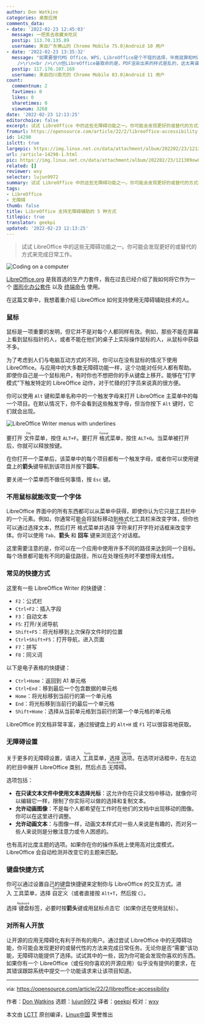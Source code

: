 ```yaml
---
author: Don Watkins
categories: 桌面应用
comments_data:
- date: '2022-02-23 12:45:03'
  message: 一把丢去收藏夹吃灰
  postip: 113.70.135.89
  username: 来自广东佛山的 Chrome Mobile 75.0|Android 10 用户
- date: '2022-02-23 13:35:32'
  message: "如果要替代MS Office、WPS，LibreOffice是个不错的选择，毕竟就算和MS Ofiice格式有些不兼容，但都在内部使用，问题不大。<br
    />\r\n<br />\r\n但LibreOffice最致命的是，PDF渲染出来的样式是乱的，这太离谱了，其它特别小众的pdf阅读器都没出现过这种问题。"
  postip: 117.176.107.169
  username: 来自四川南充的 Chrome Mobile 83.0|Android 11 用户
count:
  commentnum: 2
  favtimes: 0
  likes: 0
  sharetimes: 0
  viewnum: 3268
date: '2022-02-23 12:13:25'
editorchoice: false
excerpt: 试试 LibreOffice 中的这些无障碍功能之一。你可能会发现更好的或替代的方式来完成日常工作。
fromurl: https://opensource.com/article/22/2/libreoffice-accessibility
id: 14298
islctt: true
largepic: https://img.linux.net.cn/data/attachment/album/202202/23/121309ow8jcu6f0d60eds8.jpg
url: /article-14298-1.html
pic: https://img.linux.net.cn/data/attachment/album/202202/23/121309ow8jcu6f0d60eds8.jpg.thumb.jpg
related: []
reviewer: wxy
selector: lujun9972
summary: 试试 LibreOffice 中的这些无障碍功能之一。你可能会发现更好的或替代的方式来完成日常工作。
tags:
- LibreOffice
- 无障碍
thumb: false
title: LibreOffice 支持无障碍辅助的 5 种方式
titlepic: true
translator: geekpi
updated: '2022-02-23 12:13:25'
---
```



> 
> 试试 LibreOffice 中的这些无障碍功能之一。你可能会发现更好的或替代的方式来完成日常工作。
> 
> 
> 


![](/data/attachment/album/202202/23/121309ow8jcu6f0d60eds8.jpg "Coding on a computer")


[LibreOffice.org](http://LibreOffice.org) 是我首选的生产力套件，我在过去已经介绍了我如何将它作为一个 [图形化办公套件](https://opensource.com/article/21/9/libreoffice-tips) 以及 [终端命令](https://opensource.com/article/21/3/libreoffice-command-line) 使用。


在这篇文章中，我想着重介绍 LibreOffice 如何支持使用无障碍辅助技术的人。


### 鼠标


鼠标是一项重要的发明，但它并不是对每个人都同样有效。例如，那些不能在屏幕上看到鼠标指针的人，或者不能在他们的桌子上实际操作鼠标的人，从鼠标中获益不多。


为了考虑到人们与电脑互动方式的不同，你可以在没有鼠标的情况下使用 LibreOffice。与应用中的大多数无障碍功能一样，这个功能对任何人都有帮助。即使你自己是一个鼠标用户，有时你也不想把你的手从键盘上移开。能够在“打字模式”下触发特定的 LibreOffice 动作，对于忙碌的打字员来说真的很方便。


你可以使用 `Alt` 键和菜单名称中的一个触发字母来打开 LibreOffice 主菜单中的每一个项目。在默认情况下，你不会看到这些触发字母，但当你按下 `Alt` 键时，它们就会出现。


![LibreOffice Writer menus with underlines](/data/attachment/album/202202/23/121327gct2hxtlo1c26zan.jpg "LibreOffice Writer menus with underlines")


要打开<ruby> 文件 <rt>  File </rt></ruby>菜单，按住 `ALT+F`。要打开<ruby> 格式 <rt>  Format </rt></ruby>菜单，按住 `ALT+O`。当菜单被打开后，你就可以释放按键。


在你打开一个菜单后，该菜单中的每个项目都有一个触发字母，或者你可以使用键盘上的**箭头**键导航到该项目并按下**回车**。


要关闭一个菜单而不做任何事情，按 `Esc` 键。


### 不用鼠标就能改变一个字体


LibreOffice 界面中的所有东西都可以从菜单中获得，即使你认为它只是工具栏中的一个元素。例如，你通常可能会将鼠标移动到格式化工具栏来改变字体，但你也可以通过选择文本，然后打开<ruby> 格式 <rt>  Format </rt></ruby>菜单并选择<ruby> 字符 <rt>  Character </rt></ruby>来打开字符对话框来改变字体。你可以使用 `Tab`、**箭头** 和 **回车** 键来浏览这个对话框。


这里需要注意的是，你可以在一个应用中使用许多不同的路径来达到同一个目标。每个场景都可能有不同的最佳路径，所以在处理任务时不要想得太线性。


### 常见的快捷方式


这里有一些 LibreOffice Writer 的快捷键：


* `F2`：公式栏
* `Ctrl+F2`：插入字段
* `F3`：自动文本
* `F5`: 打开/关闭导航
* `Shift+F5`：将光标移到上次保存文件时的位置
* `Ctrl+Shift+F5`：打开导航，进入页面
* `F7`：拼写
* `F8`：同义词


以下是电子表格的快捷键：


* `Ctrl+Home`：返回到 A1 单元格
* `Ctrl+End`：移到最后一个包含数据的单元格
* `Home`：将光标移到当前行的第一个单元格
* `End`：将光标移到当前行的最后一个单元格
* `Shift+Home`：选择从当前单元格到当前行的第一个单元格的单元格


LibreOffice 的文档非常丰富，通过按键盘上的 `Alt+H` 或 `F1` 可以很容易地获取。


### 无障碍设置


关于更多的无障碍设置，请进入<ruby> 工具 <rt>  Tools </rt></ruby>菜单，选择<ruby> 选项 <rt>  Options </rt></ruby>。在选项对话框中，在左边的栏目中展开 LibreOffice 类别，然后点击<ruby> 无障碍 <rt>  Accessibility </rt></ruby>。


选项包括：


* **在只读文本文件中使用文本选择光标**：这允许你在只读文档中移动，就像你可以编辑它一样，限制了你实际可以做的选择和复制文本。
* **允许动画图像**：不是每个人都希望在工作时在他们的文档中出现移动的图像。你可以在这里进行调整。
* **允许动画文本**：与图像一样，动画文本样式对一些人来说是有趣的，而对另一些人来说则是分散注意力或令人困惑的。


也有高对比度主题的选项。如果你在你的操作系统上使用高对比度模式，LibreOffice 会自动检测并改变它的主题来匹配。


### 键盘快捷方式


你可以通过设置自己的键盘快捷键来定制你与 LibreOffice 的交互方式。进入<ruby> 工具 <rt>  Tools </rt></ruby>菜单，选择<ruby> 自定义 <rt>  Customize </rt></ruby>（或者直接按 `Alt+T`，然后按 `C`）。


选择<ruby> 键盘 <rt>  Keyboard </rt></ruby>标签，必要时按**箭头**键或用鼠标点击它（如果你还在使用鼠标）。


### 对所有人开放


让开源的应用无障碍化有利于所有的用户。通过尝试 LibreOffice 中的无障碍功能，你可能会发现更好的或替代性的方法来完成日常任务。无论你是否“需要”该功能，无障碍功能提供了选择。试试其中的一些，因为你可能会发现你喜欢的东西。如果你有一个 LibreOffice（或任何你喜欢的开源应用）似乎没有提供的要求，在其错误跟踪系统中提交一个功能请求来让该项目知道。




---


via: <https://opensource.com/article/22/2/libreoffice-accessibility>


作者：[Don Watkins](https://opensource.com/users/don-watkins) 选题：[lujun9972](https://github.com/lujun9972) 译者：[geekpi](https://github.com/geekpi) 校对：[wxy](https://github.com/wxy)


本文由 [LCTT](https://github.com/LCTT/TranslateProject) 原创编译，[Linux中国](https://linux.cn/) 荣誉推出